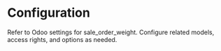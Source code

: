 # Configuration

Refer to Odoo settings for sale_order_weight. Configure related models, access rights, and options as needed.
